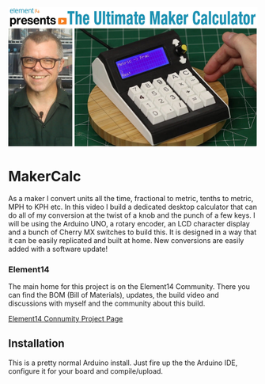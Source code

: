 ![Element14 Image](https://github.com/KalebClark/MakerCalc/blob/master/EpisodeImage.png)
# MakerCalc
As a maker I convert units all the time, fractional to metric, tenths to metric, MPH to KPH etc. In this video I build a dedicated desktop calculator that can do all of my conversion at the twist of a knob and the punch of a few keys. I will be using the Arduino UNO, a rotary encoder, an LCD character display and a bunch of Cherry MX switches to build this. It is designed in a way that it can be easily replicated and built at home.  New conversions are easily added with a software update!

### Element14
The main home for this project is on the Element14 Community. There you can find the BOM (Bill of Materials), updates, the build video and discussions with myself and the community about this build.

[Element14 Connumity Project Page](https://www.element14.com/community/docs/DOC-95284/l/episode-455-arduino-unit-conversion-calculator)

## Installation
This is a pretty normal Arduino install. Just fire up the the Arduino IDE, configure it for your board and compile/upload.
